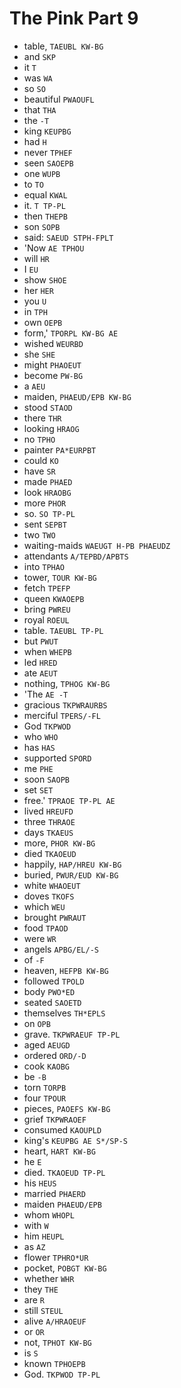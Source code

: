 # The Pink Part 9

* table, `TAEUBL KW-BG`
* and `SKP`
* it `T`
* was `WA`
* so `SO`
* beautiful `PWAOUFL`
* that `THA`
* the `-T`
* king `KEUPBG`
* had `H`
* never `TPHEF`
* seen `SAOEPB`
* one `WUPB`
* to `TO`
* equal `KWAL`
* it. `T TP-PL`
* then `THEPB`
* son `SOPB`
* said: `SAEUD STPH-FPLT`
* 'Now `AE TPHOU`
* will `HR`
* I `EU`
* show `SHOE`
* her `HER`
* you `U`
* in `TPH`
* own `OEPB`
* form,' `TPORPL KW-BG AE`
* wished `WEURBD`
* she `SHE`
* might `PHAOEUT`
* become `PW-BG`
* a `AEU`
* maiden, `PHAEUD/EPB KW-BG`
* stood `STAOD`
* there `THR`
* looking `HRAOG`
* no `TPHO`
* painter `PA*EURPBT`
* could `KO`
* have `SR`
* made `PHAED`
* look `HRAOBG`
* more `PHOR`
* so. `SO TP-PL`
* sent `SEPBT`
* two `TWO`
* waiting-maids `WAEUGT H-PB PHAEUDZ`
* attendants `A/TEPBD/APBTS`
* into `TPHAO`
* tower, `TOUR KW-BG`
* fetch `TPEFP`
* queen `KWAOEPB`
* bring `PWREU`
* royal `ROEUL`
* table. `TAEUBL TP-PL`
* but `PWUT`
* when `WHEPB`
* led `HRED`
* ate `AEUT`
* nothing, `TPHOG KW-BG`
* 'The `AE -T`
* gracious `TKPWRAURBS`
* merciful `TPERS/-FL`
* God `TKPWOD`
* who `WHO`
* has `HAS`
* supported `SPORD`
* me `PHE`
* soon `SAOPB`
* set `SET`
* free.' `TPRAOE TP-PL AE`
* lived `HREUFD`
* three `THRAOE`
* days `TKAEUS`
* more, `PHOR KW-BG`
* died `TKAOEUD`
* happily, `HAP/HREU KW-BG`
* buried, `PWUR/EUD KW-BG`
* white `WHAOEUT`
* doves `TKOFS`
* which `WEU`
* brought `PWRAUT`
* food `TPAOD`
* were `WR`
* angels `APBG/EL/-S`
* of `-F`
* heaven, `HEFPB KW-BG`
* followed `TPOLD`
* body `PWO*ED`
* seated `SAOETD`
* themselves `TH*EPLS`
* on `OPB`
* grave. `TKPWRAEUF TP-PL`
* aged `AEUGD`
* ordered `ORD/-D`
* cook `KAOBG`
* be `-B`
* torn `TORPB`
* four `TPOUR`
* pieces, `PAOEFS KW-BG`
* grief `TKPWRAOEF`
* consumed `KAOUPLD`
* king's `KEUPBG AE S*/SP-S`
* heart, `HART KW-BG`
* he `E`
* died. `TKAOEUD TP-PL`
* his `HEUS`
* married `PHAERD`
* maiden `PHAEUD/EPB`
* whom `WHOPL`
* with `W`
* him `HEUPL`
* as `AZ`
* flower `TPHRO*UR`
* pocket, `POBGT KW-BG`
* whether `WHR`
* they `THE`
* are `R`
* still `STEUL`
* alive `A/HRAOEUF`
* or `OR`
* not, `TPHOT KW-BG`
* is `S`
* known `TPHOEPB`
* God. `TKPWOD TP-PL`

